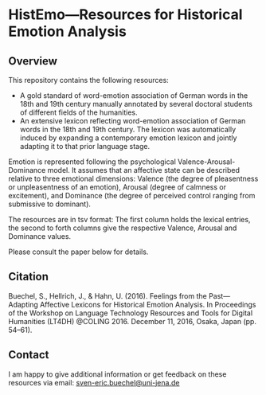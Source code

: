 # HistEmo—Resources for Historical Emotion Analysis

## Overview
This repository contains the following resources: 
- A gold standard of word-emotion association of German words in the 18th and 19th century manually annotated by several doctoral students of different fields of the humanities.
- An extensive lexicon reflecting word-emotion association of German words in the 18th and 19th century. The lexicon was automatically induced by expanding a contemporary emotion lexicon and jointly adapting it to that prior language stage.

Emotion is represented following the psychological Valence-Arousal-Dominance model. It assumes that an affective state can be described relative to three emotional dimensions: Valence (the degree of pleasentness or unpleasentness of an emotion), Arousal (degree of calmness or excitement), and Dominance (the degree of perceived control ranging from submissive to dominant).

The resources are in tsv format: The first column holds the lexical entries, the second to forth columns give the respective Valence, Arousal and Dominance values.

Please consult the paper below for details.

## Citation
Buechel, S., Hellrich, J., & Hahn, U. (2016). Feelings from the Past—Adapting Affective Lexicons for Historical Emotion Analysis. In Proceedings of the Workshop on Language Technology Resources and Tools for Digital Humanities (LT4DH) @COLING 2016. December 11, 2016, Osaka, Japan (pp. 54–61).


## Contact
I am happy to give additional information or get feedback on these resources via email: sven-eric.buechel@uni-jena.de
